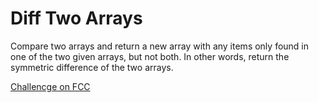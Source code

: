 # Diff Two Arrays   

Compare two arrays and return a new array with any items only found in one of the two given arrays, but not both. In other words, return the symmetric difference of the two arrays.

[Challencge on FCC](https://www.freecodecamp.com/challenges/diff-two-arrays)

